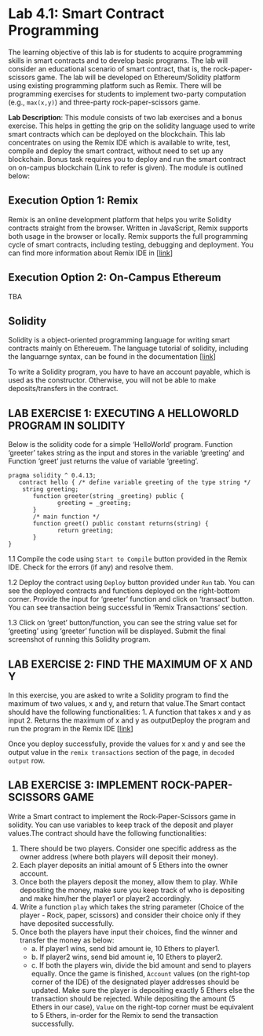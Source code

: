 Lab 4.1: Smart Contract Programming
===

The learning objective of this lab is for students to acquire programming skills in smart contracts and to develop basic programs. The lab will consider an educational scenario of smart contract, that is, the rock-paper-scissors game. The lab will be developed on Ethereum/Solidity platform using existing programming platform such as Remix. There will be programming exercises for students to implement two-party computation (e.g., `max(x,y)`) and three-party rock-paper-scissors game.

**Lab Description**: This module consists of two lab exercises and a bonus exercise. This helps in getting the grip on the solidity language used to write smart contracts which can be deployed on the blockchain. This lab concentrates on using the Remix IDE which is available to write, test, compile and deploy the smart contract, without need to set up any blockchain. Bonus task requires you to deploy and run the smart contract on on-campus blockchain (Link to refer is given). The module is outlined below:

Execution Option 1: Remix
---

Remix is an online development platform that helps you write Solidity contracts straight from the browser. Written in JavaScript, Remix supports both usage in the browser or locally. Remix supports the full programming cycle of smart contracts, including testing, debugging and deployment. You can find more information about Remix IDE in [[link](https://remix.readthedocs.io/en/latest/)]

Execution Option 2: On-Campus Ethereum
---

TBA

Solidity
---

Solidity is a object-oriented programming language for writing smart contracts mainly on Ethereuem. The language tutorial of solidity, including the languarnge syntax, can be found in the documentation [[link](https://solidity.readthedocs.io/en/v0.4.24/introduction-to-smart-contracts.html)]

To write a Solidity program, you have to have an account payable, which is used as the constructor. Otherwise, you will not be able to make deposits/transfers in the contract. 

LAB EXERCISE 1: EXECUTING A HELLOWORLD PROGRAM IN SOLIDITY
---

Below is the solidity code for a simple ‘HelloWorld’ program. Function ‘greeter’ takes string as the input and stores in the variable ‘greeting’ and Function ‘greet’ just returns the value of variable ‘greeting’.

```
pragma solidity ^ 0.4.13;
   contract hello { /* define variable greeting of the type string */  
    string greeting;
       function greeter(string _greeting) public {
              greeting = _greeting;
       } 
       /* main function */
       function greet() public constant returns(string) {
              return greeting;
       }
} 
```


1.1 Compile the code using `Start to Compile` button provided in the Remix IDE. Check for the errors (if any) and resolve them.

1.2 Deploy the contract using `Deploy` button provided under `Run` tab. You can see the deployed contracts and functions deployed on the right-bottom corner. Provide the input for ‘greeter’ function and click on ‘transact’ button. You can see transaction being successful in ‘Remix Transactions’ section. 

1.3 Click on ‘greet’ button/function, you can see the string value set for ‘greeting’ using ‘greeter’ function will be displayed. Submit the final screenshot of running this Solidity program.

LAB EXERCISE 2: FIND THE MAXIMUM OF X AND Y
---
In this exercise, you are asked to write a Solidity program to find the maximum of two values, x and y, and return that value.The Smart contact should have the following functionalities:	1. A function that takes x and y as input	2. Returns the maximum of x and y as outputDeploy the program and run the program in the Remix IDE [[link](https://remix.ethereum.org/)]

Once you deploy successfully, provide the values for x and y and see the output value in the `remix transactions` section of the page, in `decoded output` row.  

LAB EXERCISE 3: IMPLEMENT ROCK-PAPER-SCISSORS GAME
---

Write a Smart contract to implement the Rock-Paper-Scissors game in solidity. You can use variables to keep track of the deposit and player values.The contract should have the following functionalities:

1. There should be two players. Consider one specific address as the owner address (where both players will deposit their money).
2. Each player deposits an initial amount of 5 Ethers into the owner account.
3. Once both the players deposit the money, allow them to play. While depositing the money, make sure you keep track of who is depositing and make him/her the player1 or player2 accordingly.
4. Write a function `play` which takes the string parameter (Choice of the player - Rock, paper, scissors) and consider their choice only if they have deposited successfully.
5. Once both the players have input their choices, find the winner and transfer the money as below:
    - a. If player1 wins, send bid amount ie, 10 Ethers to player1.
    - b. If player2 wins, send bid amount ie, 10 Ethers to player2.
    - c. If both the players win, divide the bid amount and send to players equally. Once the game is finished, `Account` values (on the right-top corner of the IDE) of the designated player addresses should be updated. Make sure the player is depositing exactly 5 Ethers else the transaction should be rejected. While depositing the amount (5 Ethers in our case), `Value` on the right-top corner must be equivalent to 5 Ethers, in-order for the Remix to send the transaction successfully.
